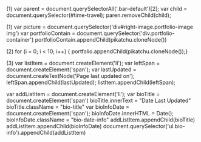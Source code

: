 (1)
var parent = document.querySelectorAll('.bar-default')[2];
var child = document.querySelector(#time-travel);
paren.removeChild(child);

(1)
var picture = document.querySelector('div#right-image.portfolio-image img')
var portfolioContain = document.querySelector('div.portfolio-container')
portfolioContain.appendChild(pikatchu.cloneNode())

(2)
for (i = 0; i < 10; i++) { portfolio.appendChild(pikatchu.cloneNode());}

(3)
var listItem = document.createElement('li');
var leftSpan = document.createElement('span');
var lastUpdated = document.createTextNode('Page last updated on');
leftSpan.appendChild(lastUpdated);
listItem.appendChild(leftSpan);

var addListItem = document.createElement('li');
var bioTitle = document.createElement('span')
bioTitle.innerText = "Date Last Updated"
bioTitle.className = "bio-title"
var bioInfoDate = document.createElement('span');
bioInfoDate.innerHTML = Date();
bioInfoDate.className = "bio-date-info"
addListItem.appendChild(bioTitle)
addListItem.appendChild(bioInfoDate)
document.querySelector('ul.bio-info').appendChild(addListItem)
